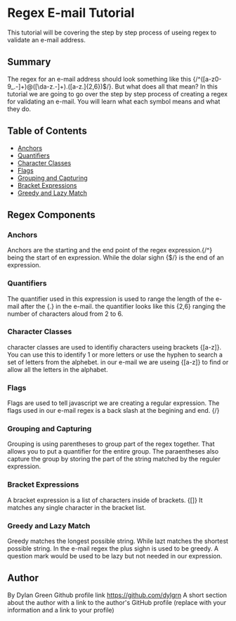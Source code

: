 # Regex E-mail Tutorial

This tutorial will be covering the step by step process of useing regex to 
validate an e-mail address.

## Summary

The regex for an e-mail address should look something like this 
{/^([a-z0-9_\.-]+)@([\da-z\.-]+)\.([a-z\.]{2,6})$/}. But what does all that mean?
In this tutorial we are going to go over the step by step process of creating
a regex for validating an e-mail. You will learn what each symbol means and
what they do.

## Table of Contents

- [Anchors](#anchors)
- [Quantifiers](#quantifiers)
- [Character Classes](#character-classes)
- [Flags](#flags)
- [Grouping and Capturing](#grouping-and-capturing)
- [Bracket Expressions](#bracket-expressions)
- [Greedy and Lazy Match](#greedy-and-lazy-match)

## Regex Components

### Anchors

Anchors are the starting and the end point of the regex expression.{/^} being the start of en expression. While the dolar sighn {$/} is the end of an expression.

### Quantifiers

The quantifier used in this expression is used to range the length of the e-mail 
after the {.} in the e-mail. the quantifier looks like this {2,6} ranging the number of characters aloud from 2 to 6.

### Character Classes

character classes are used to identifiy characters useing brackets {[a-z]}. You can use this to identify 1 or more letters or use the hyphen to search a set of letters from the alphebet. in our e-mail we are useing {[a-z]} to find or allow all the letters in the alphabet.

### Flags

Flags are used to tell javascript we are creating a regular expression. The flags used in our e-mail regex is a back slash at the begining and end. {/}

### Grouping and Capturing

Grouping is using parentheses to group part of the regex together. That allows you to put a quantifier for the entire group. The paraentheses also capture the group by storing the part of the string matched by the reguler expression. 

### Bracket Expressions

A bracket expression is a list of characters inside of brackets. {[]} It matches any single character in the bracket list.

### Greedy and Lazy Match

Greedy matches the longest possible string. While lazt matches the shortest possible string. In the e-mail regex the plus sighn is used to be greedy. A question mark would be used to be lazy but not needed in our expression.

## Author
By Dylan Green
Github profile link https://github.com/dylgrn
A short section about the author with a link to the author's GitHub profile (replace with your information and a link to your profile)
